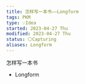 ```yaml
---
title: 怎样写一本书——Longform
tags: PKM
type: 💡Idea
started: 2023-04-27 Thu
modified: 2023-04-27 Thu
status: ⚪Capturing
aliases: Longform
---
```

怎样写一本书  
- Longform